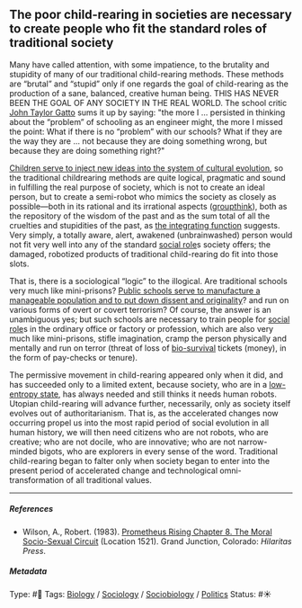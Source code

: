 ## The poor child-rearing in societies are necessary to create people who fit the standard roles of traditional society

Many have called attention, with some impatience, to the brutality and stupidity of many of our traditional child-rearing methods. These methods are “brutal” and “stupid” only if one regards the goal of child-rearing as the production of a sane, balanced, creative human being. THIS HAS NEVER BEEN THE GOAL OF ANY SOCIETY IN THE REAL WORLD. The school critic [John Taylor Gatto]()  sums it up by saying: "the more I ... persisted in thinking about the “problem” of schooling as an engineer might, the more I missed the point: What if there is no “problem” with our schools? What if they are the way they are ... not because they are doing something wrong, but because they are doing something right?" 

[Children serve to inject new ideas into the system of cultural evolution](Children%20serve%20to%20inject%20new%20ideas%20into%20the%20system%20of%20cultural%20evolution.md), so the traditional childrearing methods are quite logical, pragmatic and sound in fulfilling the real purpose of society, which is not to create an ideal person, but to create a semi-robot who mimics the society as closely as possible—both in its rational and its irrational aspects ([groupthink](Groupthink.md)), both as the repository of the wisdom of the past and as the sum total of all the cruelties and stupidities of the past, as [the integrating function](The%20integrating%20function.md) suggests. Very simply, a totally aware, alert, awakened (unbrainwashed) person would not fit very well into any of the standard [social role](Social%20role.md)s society offers; the damaged, robotized products of traditional child-rearing do fit into those slots.

That is, there is a sociological “logic” to the illogical. Are traditional schools very much like mini-prisons? [Public schools serve to manufacture a manageable population and to put down dissent and originality](Public%20schools%20serve%20to%20manufacture%20a%20manageable%20population%20and%20to%20put%20down%20dissent%20and%20originality.md)? and run on various forms of overt or covert terrorism? Of course, the answer is an unambiguous yes; but such schools are necessary to train people for [social role](Social%20role.md)s in the ordinary office or factory or profession, which are also very much like mini-prisons, stifle imagination, cramp the person physically and mentally and run on terror (threat of loss of [bio-survival](Limbic%20system.md) tickets (money), in the form of pay-checks or tenure).

The permissive movement in child-rearing appeared only when it did, and has succeeded only to a limited extent, because society, who are in a [low-entropy state](Low-entropy%20state.md), has always needed and still thinks it needs human robots. Utopian child-rearing will advance further, necessarily, only as society itself evolves out of authoritarianism. That is, as the accelerated changes now occurring propel us into the most rapid period of social evolution in all human history, we will then need citizens who are not robots, who are creative; who are not docile, who are innovative; who are not narrow-minded bigots, who are explorers in every sense of the word. Traditional child-rearing began to falter only when society began to enter into the present period of accelerated change and technological omni-transformation of all traditional values.

---

##### References

* Wilson, A., Robert. (1983). [Prometheus Rising Chapter 8. The Moral Socio-Sexual Circuit](Prometheus%20Rising%20Chapter%208.%20The%20Moral%20Socio-Sexual%20Circuit.md) (Location 1521). Grand Junction, Colorado: *Hilaritas Press*.

##### Metadata

Type: #🔴 
Tags: [Biology]() / [Sociology](Sociology.md) / [Sociobiology]() / [Politics](Politics.md)
Status: #☀️ 
